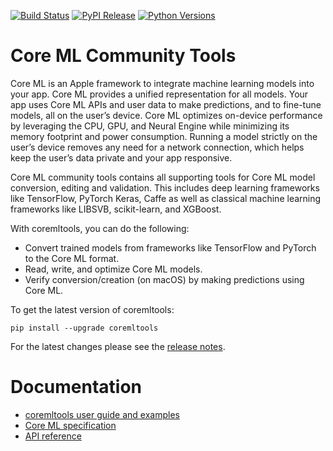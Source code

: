 [![Build Status](https://travis-ci.com/apple/coremltools.svg?branch=master)](#)
[![PyPI Release](https://img.shields.io/pypi/v/coremltools.svg)](#)
[![Python Versions](https://img.shields.io/pypi/pyversions/coremltools.svg)](#)

Core ML Community Tools
=======================

Core ML is an Apple framework to integrate machine learning models into your
app. Core ML provides a unified representation for all models. Your app uses
Core ML APIs and user data to make predictions, and to fine-tune models, all on
the user’s device. Core ML optimizes on-device performance by leveraging the
CPU, GPU, and Neural Engine while minimizing its memory footprint and power
consumption. Running a model strictly on the user’s device removes any need for
a network connection, which helps keep the user’s data private and your app
responsive.

Core ML community tools contains all supporting tools for Core ML model
conversion, editing and validation. This includes deep learning frameworks like
TensorFlow, PyTorch Keras, Caffe as well as classical machine learning
frameworks like LIBSVB, scikit-learn, and XGBoost.

With coremltools, you can do the following:

- Convert trained models from frameworks like TensorFlow and PyTorch to the
  Core ML format.
- Read, write, and optimize Core ML models.
- Verify conversion/creation (on macOS) by making predictions using Core ML.

To get the latest version of coremltools:

```shell
pip install --upgrade coremltools
```

For the latest changes please see the [release notes](https://github.com/apple/coremltools/releases/).

# Documentation

* [coremltools user guide and examples](https://coremltools.readme.io/)
* [Core ML specification](https://mlmodel.readme.io/)
* [API reference](https://coremltools.readme.io/reference/convertersconvert)


